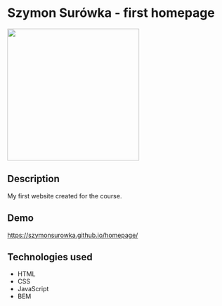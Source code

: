 # Szymon Surówka - first homepage
<image src="images/zdjęcie.jpg" width="300">

## Description
My first website created for the course.

## Demo 
https://szymonsurowka.github.io/homepage/

## Technologies used

- HTML
- CSS
- JavaScript
- BEM

